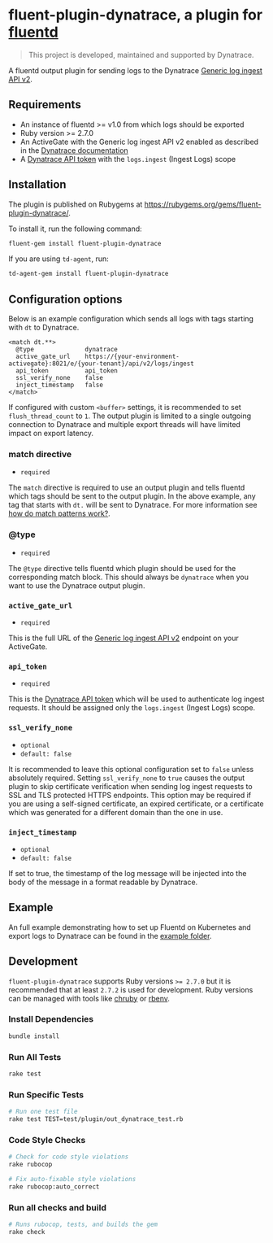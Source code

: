 # fluent-plugin-dynatrace, a plugin for [fluentd](https://www.fluentd.org/)

> This project is developed, maintained and supported by Dynatrace.

A fluentd output plugin for sending logs to the Dynatrace [Generic log ingest API v2](https://www.dynatrace.com/support/help/shortlink/log-monitoring-log-data-ingestion).

## Requirements

- An instance of fluentd >= v1.0 from which logs should be exported
- Ruby version >= 2.7.0
- An ActiveGate with the Generic log ingest API v2 enabled as described in the [Dynatrace documentation](https://www.dynatrace.com/support/help/shortlink/log-monitoring-log-data-ingestion)
- A [Dynatrace API token](https://www.dynatrace.com/support/help/shortlink/api-authentication) with the `logs.ingest` (Ingest Logs) scope

## Installation

The plugin is published on Rubygems at <https://rubygems.org/gems/fluent-plugin-dynatrace/>.

To install it, run the following command:

```sh
fluent-gem install fluent-plugin-dynatrace
```

If you are using `td-agent`, run:

```sh
td-agent-gem install fluent-plugin-dynatrace
```

## Configuration options

Below is an example configuration which sends all logs with tags starting with `dt` to Dynatrace.

```
<match dt.**>
  @type              dynatrace
  active_gate_url    https://{your-environment-activegate}:8021/e/{your-tenant}/api/v2/logs/ingest
  api_token          api_token
  ssl_verify_none    false
  inject_timestamp   false
</match>
```

If configured with custom `<buffer>` settings, it is recommended to set `flush_thread_count` to `1`.
The output plugin is limited to a single outgoing connection to Dynatrace and multiple export threads will have limited impact on export latency.

### match directive

- `required`

The `match` directive is required to use an output plugin and tells fluentd which tags should be sent to the output plugin. In the above example, any tag that starts with `dt.` will be sent to Dynatrace. For more information see [how do match patterns work?](https://docs.fluentd.org/configuration/config-file#how-do-the-match-patterns-work). 

### @type

- `required`

The `@type` directive tells fluentd which plugin should be used for the corresponding match block. This should always be `dynatrace` when you want to use the Dynatrace output plugin.

### `active_gate_url`

- `required`

This is the full URL of the [Generic log ingest API v2](https://www.dynatrace.com/support/help/shortlink/log-monitoring-log-data-ingestion) endpoint on your ActiveGate.

### `api_token`

- `required`

This is the [Dynatrace API token](https://www.dynatrace.com/support/help/shortlink/api-authentication) which will be used to authenticate log ingest requests. It should be assigned only the `logs.ingest` (Ingest Logs) scope.

### `ssl_verify_none`

- `optional`
- `default: false`

It is recommended to leave this optional configuration set to `false` unless absolutely required. Setting `ssl_verify_none` to `true` causes the output plugin to skip certificate verification when sending log ingest requests to SSL and TLS protected HTTPS endpoints. This option may be required if you are using a self-signed certificate, an expired certificate, or a certificate which was generated for a different domain than the one in use.

### `inject_timestamp`

- `optional`
- `default: false`

If set to true, the timestamp of the log message will be injected into the body of the message in a format readable by Dynatrace.

## Example

An full example demonstrating how to set up Fluentd on Kubernetes and export logs to Dynatrace can be found in the [example folder](./example).

## Development

`fluent-plugin-dynatrace` supports Ruby versions `>= 2.7.0` but it is recommended that at least `2.7.2` is used for development. Ruby versions can be managed with tools like [chruby](https://github.com/postmodern/chruby) or [rbenv](https://github.com/rbenv/rbenv).

### Install Dependencies

```sh
bundle install
```

### Run All Tests

```sh
rake test
```

### Run Specific Tests

```sh
# Run one test file
rake test TEST=test/plugin/out_dynatrace_test.rb
```

### Code Style Checks

```sh
# Check for code style violations
rake rubocop

# Fix auto-fixable style violations
rake rubocop:auto_correct
```

### Run all checks and build

```sh
# Runs rubocop, tests, and builds the gem
rake check
```
